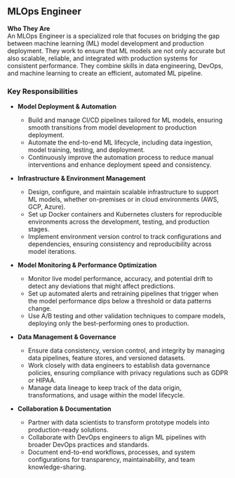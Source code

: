
## MLOps Engineer

**Who They Are**  
An MLOps Engineer is a specialized role that focuses on bridging the gap between machine learning (ML) model development and production deployment. They work to ensure that ML models are not only accurate but also scalable, reliable, and integrated with production systems for consistent performance. They combine skills in data engineering, DevOps, and machine learning to create an efficient, automated ML pipeline.

### Key Responsibilities

- **Model Deployment & Automation**  
  - Build and manage CI/CD pipelines tailored for ML models, ensuring smooth transitions from model development to production deployment.
  - Automate the end-to-end ML lifecycle, including data ingestion, model training, testing, and deployment.
  - Continuously improve the automation process to reduce manual interventions and enhance deployment speed and consistency.

- **Infrastructure & Environment Management**  
  - Design, configure, and maintain scalable infrastructure to support ML models, whether on-premises or in cloud environments (AWS, GCP, Azure).
  - Set up Docker containers and Kubernetes clusters for reproducible environments across the development, testing, and production stages.
  - Implement environment version control to track configurations and dependencies, ensuring consistency and reproducibility across model iterations.

- **Model Monitoring & Performance Optimization**  
  - Monitor live model performance, accuracy, and potential drift to detect any deviations that might affect predictions.
  - Set up automated alerts and retraining pipelines that trigger when the model performance dips below a threshold or data patterns change.
  - Use A/B testing and other validation techniques to compare models, deploying only the best-performing ones to production.

- **Data Management & Governance**  
  - Ensure data consistency, version control, and integrity by managing data pipelines, feature stores, and versioned datasets.
  - Work closely with data engineers to establish data governance policies, ensuring compliance with privacy regulations such as GDPR or HIPAA.
  - Manage data lineage to keep track of the data origin, transformations, and usage within the model lifecycle.

- **Collaboration & Documentation**  
  - Partner with data scientists to transform prototype models into production-ready solutions.
  - Collaborate with DevOps engineers to align ML pipelines with broader DevOps practices and standards.
  - Document end-to-end workflows, processes, and system configurations for transparency, maintainability, and team knowledge-sharing.
